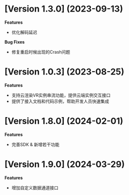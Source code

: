 # [Version 1.3.0] (2023-09-13)
**Features**

- 优化解码延迟

**Bug Fixes**

- 修复重启时候出现的Crash问题

# [Version 1.0.3] (2023-08-25)
**Features**

- 支持云渲染VR实例串流功能，提供云端实例交互接口
- 提供了接入文档和代码示例，帮助开发人员快速集成


# [Version 1.8.0] (2024-02-01)
**Features**

- 完善SDK & 新增若干功能

# [Version 1.9.0] (2024-03-29)
**Features**

- 增加自定义数据通道接口